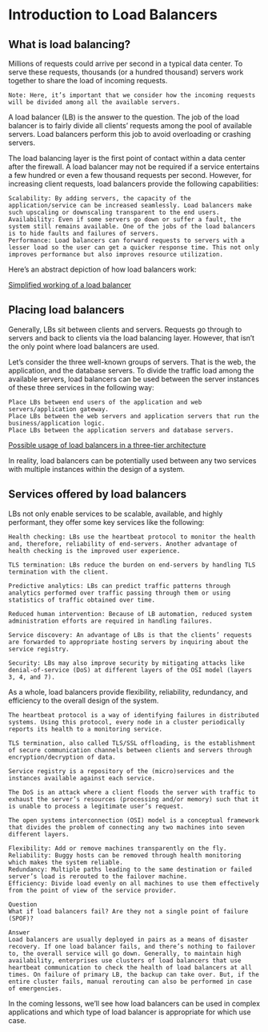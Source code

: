 # Introduction to Load Balancers
## What is load balancing?
Millions of requests could arrive per second in a typical data center. To serve these requests, thousands (or a hundred thousand) servers work together to share the load of incoming requests.
```
Note: Here, it’s important that we consider how the incoming requests will be divided among all the available servers.
```
A load balancer (LB) is the answer to the question. The job of the load balancer is to fairly divide all clients’ requests among the pool of available servers. Load balancers perform this job to avoid overloading or crashing servers.

The load balancing layer is the first point of contact within a data center after the firewall. A load balancer may not be required if a service entertains a few hundred or even a few thousand requests per second. However, for increasing client requests, load balancers provide the following capabilities:

```
Scalability: By adding servers, the capacity of the application/service can be increased seamlessly. Load balancers make such upscaling or downscaling transparent to the end users.
Availability: Even if some servers go down or suffer a fault, the system still remains available. One of the jobs of the load balancers is to hide faults and failures of servers.
Performance: Load balancers can forward requests to servers with a lesser load so the user can get a quicker response time. This not only improves performance but also improves resource utilization.
```
Here’s an abstract depiction of how load balancers work:

[Simplified working of a load balancer](./lbsymplified.jpg)

## Placing load balancers
Generally, LBs sit between clients and servers. Requests go through to servers and back to clients via the load balancing layer. However, that isn’t the only point where load balancers are used.

Let’s consider the three well-known groups of servers. That is the web, the application, and the database servers. To divide the traffic load among the available servers, load balancers can be used between the server instances of these three services in the following way:


```
Place LBs between end users of the application and web servers/application gateway.
Place LBs between the web servers and application servers that run the business/application logic.
Place LBs between the application servers and database servers.
```
[Possible usage of load balancers in a three-tier architecture](./lb_usage.jpg)


In reality, load balancers can be potentially used between any two services with multiple instances within the design of a system.

## Services offered by load balancers
LBs not only enable services to be scalable, available, and highly performant, they offer some key services like the following:
```
Health checking: LBs use the heartbeat protocol to monitor the health and, therefore, reliability of end-servers. Another advantage of health checking is the improved user experience.

TLS termination: LBs reduce the burden on end-servers by handling TLS termination with the client.

Predictive analytics: LBs can predict traffic patterns through analytics performed over traffic passing through them or using statistics of traffic obtained over time.

Reduced human intervention: Because of LB automation, reduced system administration efforts are required in handling failures.

Service discovery: An advantage of LBs is that the clients’ requests are forwarded to appropriate hosting servers by inquiring about the service registry.

Security: LBs may also improve security by mitigating attacks like denial-of-service (DoS) at different layers of the OSI model (layers 3, 4, and 7).
```

As a whole, load balancers provide flexibility, reliability, redundancy, and efficiency to the overall design of the system.


```
The heartbeat protocol is a way of identifying failures in distributed systems. Using this protocol, every node in a cluster periodically reports its health to a monitoring service.
```

```
TLS termination, also called TLS/SSL offloading, is the establishment of secure communication channels between clients and servers through encryption/decryption of data.
```

```
Service registry is a repository of the (micro)services and the instances available against each service.
```

```
The DoS is an attack where a client floods the server with traffic to exhaust the server’s resources (processing and/or memory) such that it is unable to process a legitimate user’s request.
```

```
The open systems interconnection (OSI) model is a conceptual framework that divides the problem of connecting any two machines into seven different layers.
```

```
Flexibility: Add or remove machines transparently on the fly.
Reliability: Buggy hosts can be removed through health monitoring which makes the system reliable.
Redundancy: Multiple paths leading to the same destination or failed server’s load is rerouted to the failover machine.
Efficiency: Divide load evenly on all machines to use them effectively from the point of view of the service provider.
```

```
Question
What if load balancers fail? Are they not a single point of failure (SPOF)?

Answer
Load balancers are usually deployed in pairs as a means of disaster recovery. If one load balancer fails, and there’s nothing to failover to, the overall service will go down. Generally, to maintain high availability, enterprises use clusters of load balancers that use heartbeat communication to check the health of load balancers at all times. On failure of primary LB, the backup can take over. But, if the entire cluster fails, manual rerouting can also be performed in case of emergencies.
```

In the coming lessons, we’ll see how load balancers can be used in complex applications and which type of load balancer is appropriate for which use case.
